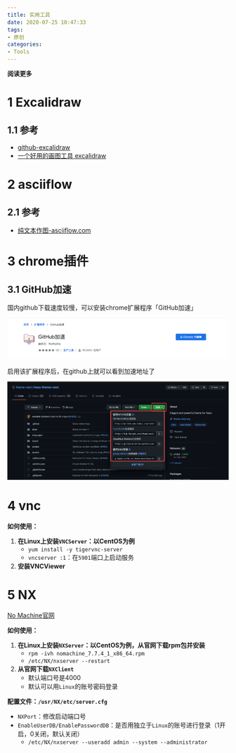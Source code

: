 ```yaml
---
title: 实用工具
date: 2020-07-25 10:47:33
tags: 
- 原创
categories: 
- Tools
---
```


**阅读更多**

<!--more-->

# 1 Excalidraw

## 1.1 参考

* [github-excalidraw](https://github.com/excalidraw/excalidraw)
* [一个好用的画图工具 excalidraw](https://learnku.com/articles/47662)

# 2 asciiflow

## 2.1 参考

* [纯文本作图-asciiflow.com](http://asciiflow.com/)

# 3 chrome插件

## 3.1 GitHub加速

国内github下载速度较慢，可以安装chrome扩展程序「GitHub加速」

![fig1](/images/实用工具/chrome_fig1)

启用该扩展程序后，在github上就可以看到加速地址了

![fig2](/images/实用工具/chrome_fig2)

# 4 vnc

**如何使用：**

1. **在Linux上安装`VNCServer`：以CentOS为例**
    * `yum install -y tigervnc-server`
    * `vncserver :1`：在`5901`端口上启动服务
1. **安装VNCViewer**

# 5 NX

[No Machine官网](https://www.nomachine.com/)

**如何使用：**

1. **在Linux上安装`NXServer`：以CentOS为例，从官网下载rpm包并安装**
    * `rpm -ivh nomachine_7.7.4_1_x86_64.rpm`
    * `/etc/NX/nxserver --restart`
1. **从官网下载`NXClient`**
    * 默认端口号是4000
    * 默认可以用`Linux`的账号密码登录

**配置文件：`/usr/NX/etc/server.cfg`**

* `NXPort`：修改启动端口号
* `EnableUserDB/EnablePasswordDB`：是否用独立于`Linux`的账号进行登录（1开启，0关闭，默认关闭）
    * `/etc/NX/nxserver --useradd admin --system --administrator`
